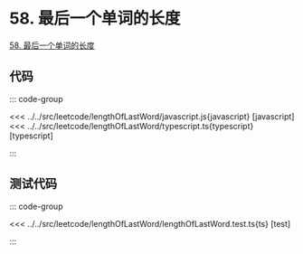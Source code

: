 # 58. 最后一个单词的长度

[58. 最后一个单词的长度](https://leetcode.cn/problems/length-of-last-word/description/)

## 代码

::: code-group

<<< ../../src/leetcode/lengthOfLastWord/javascript.js{javascript} [javascript]
<<< ../../src/leetcode/lengthOfLastWord/typescript.ts{typescript} [typescript]

:::

## 测试代码

::: code-group

<<< ../../src/leetcode/lengthOfLastWord/lengthOfLastWord.test.ts{ts} [test]

:::
